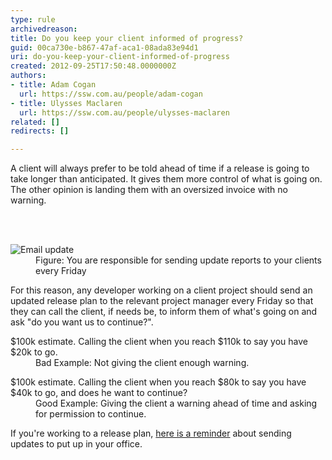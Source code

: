 ```yaml
---
type: rule
archivedreason: 
title: Do you keep your client informed of progress?
guid: 00ca730e-b867-47af-aca1-08ada83e94d1
uri: do-you-keep-your-client-informed-of-progress
created: 2012-09-25T17:50:48.0000000Z
authors:
- title: Adam Cogan
  url: https://ssw.com.au/people/adam-cogan
- title: Ulysses Maclaren
  url: https://ssw.com.au/people/ulysses-maclaren
related: []
redirects: []

---
```



<p>
                    A client will always prefer to be told ahead of time if a release is going to take
                    longer than anticipated. It gives them more control of what is going on. The other
                    opinion is landing them with an oversized invoice with no warning.
                </p>
<br><excerpt class='endintro'></excerpt><br>
<dl class="goodImage">
                    <dt>
                        <img alt="Email update" src="/Management/Rules-to-Being-Software-Consultants-Working-in-a-Team/PublishingImages/email-update.jpg" /></dt>
<dd>Figure&#58; You are
                            responsible for sending update reports to your clients every Friday</dd></dl>
                <p>
                    For this reason, any developer working on a client project should send an updated
                    release plan to the relevant project manager every Friday so that they can call
                    the client, if needs be, to inform them of what's going on and ask &quot;do you want
                    us to continue?&quot;.
                </p>
                <dl class="bad">
                    <dt>$100k estimate. Calling the client when you reach $110k to say you have $20k to
                        go. </dt>
                    <dd>
                        Bad Example&#58; Not giving the client enough warning.
                    </dd>
                </dl>
                <dl class="good">
                    <dt>$100k estimate. Calling the client when you reach $80k to say you have $40k to go,
                        and does he want to continue? </dt>
                    <dd>
                        Good Example&#58; Giving the client a warning ahead of time and asking for permission
                        to continue.
                    </dd>
                </dl>
                <p>
                    If you're working to a release plan, <a href="/ssw/Standards/Rules/Images/fridaySign.jpg">
                        here is a reminder</a> about sending updates to put up in your office.
                </p>


